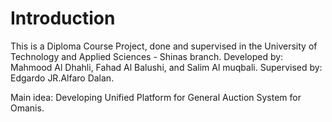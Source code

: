 # Introduction
This is a Diploma Course Project, done and supervised in the University of Technology and Applied Sciences - Shinas branch.
Developed by: Mahmood Al Dhahli, Fahad Al Balushi, and Salim Al muqbali.
Supervised by: Edgardo JR.Alfaro Dalan.

Main idea: Developing Unified Platform for General Auction System for Omanis.